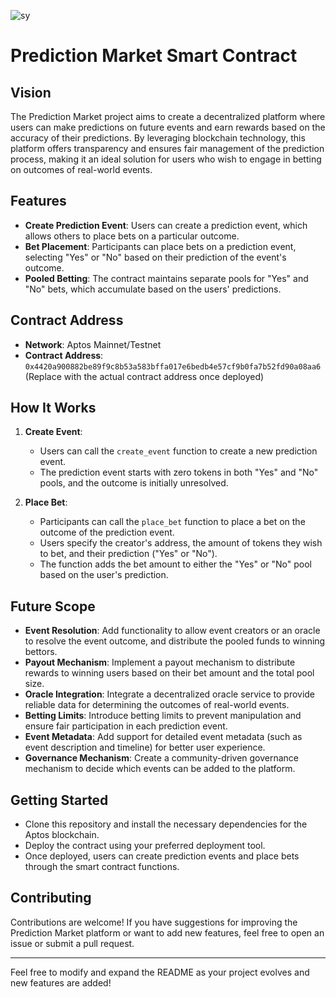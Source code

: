 ![sy](https://github.com/user-attachments/assets/96991523-8842-4ce7-a77f-bb689a8a2446)

# Prediction Market Smart Contract

## Vision

The Prediction Market project aims to create a decentralized platform where users can make predictions on future events and earn rewards based on the accuracy of their predictions. By leveraging blockchain technology, this platform offers transparency and ensures fair management of the prediction process, making it an ideal solution for users who wish to engage in betting on outcomes of real-world events.

## Features

- **Create Prediction Event**: Users can create a prediction event, which allows others to place bets on a particular outcome.
- **Bet Placement**: Participants can place bets on a prediction event, selecting "Yes" or "No" based on their prediction of the event's outcome.
- **Pooled Betting**: The contract maintains separate pools for "Yes" and "No" bets, which accumulate based on the users' predictions.

## Contract Address

- **Network**: Aptos Mainnet/Testnet
- **Contract Address**: `0x4420a900882be89f9c8b53a583bffa017e6bedb4e57cf9b0fa7b52fd90a08aa6` (Replace with the actual contract address once deployed)

## How It Works

1. **Create Event**:

   - Users can call the `create_event` function to create a new prediction event.
   - The prediction event starts with zero tokens in both "Yes" and "No" pools, and the outcome is initially unresolved.

2. **Place Bet**:
   - Participants can call the `place_bet` function to place a bet on the outcome of the prediction event.
   - Users specify the creator's address, the amount of tokens they wish to bet, and their prediction ("Yes" or "No").
   - The function adds the bet amount to either the "Yes" or "No" pool based on the user's prediction.

## Future Scope

- **Event Resolution**: Add functionality to allow event creators or an oracle to resolve the event outcome, and distribute the pooled funds to winning bettors.
- **Payout Mechanism**: Implement a payout mechanism to distribute rewards to winning users based on their bet amount and the total pool size.
- **Oracle Integration**: Integrate a decentralized oracle service to provide reliable data for determining the outcomes of real-world events.
- **Betting Limits**: Introduce betting limits to prevent manipulation and ensure fair participation in each prediction event.
- **Event Metadata**: Add support for detailed event metadata (such as event description and timeline) for better user experience.
- **Governance Mechanism**: Create a community-driven governance mechanism to decide which events can be added to the platform.

## Getting Started

- Clone this repository and install the necessary dependencies for the Aptos blockchain.
- Deploy the contract using your preferred deployment tool.
- Once deployed, users can create prediction events and place bets through the smart contract functions.

## Contributing

Contributions are welcome! If you have suggestions for improving the Prediction Market platform or want to add new features, feel free to open an issue or submit a pull request.

---

Feel free to modify and expand the README as your project evolves and new features are added!
